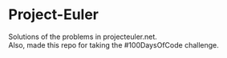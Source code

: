 # Project-Euler
Solutions of the problems in projecteuler.net.<br> 
Also, made this repo for taking the #100DaysOfCode challenge.
